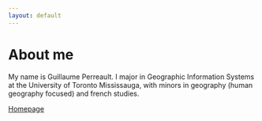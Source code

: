 ```yaml
---
layout: default
---
```


# About me
My name is Guillaume Perreault. I major in Geographic Information Systems at the University of Toronto Mississauga, with minors in geography (human geography focused) and french studies.

[Homepage](./index.html)
